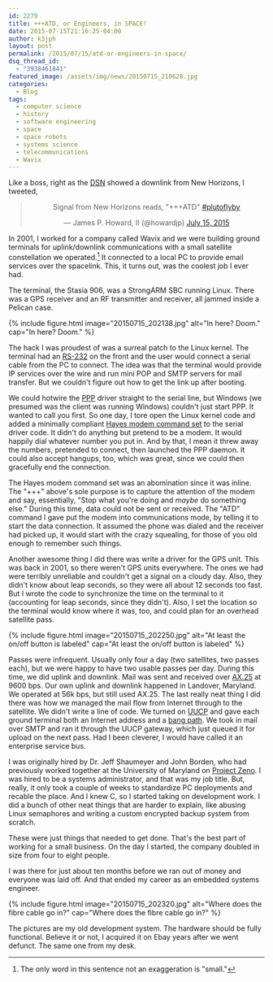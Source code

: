 ```yaml
---
id: 2279
title: +++ATD, or Engineers, in SPACE!
date: 2015-07-15T21:16:25-04:00
author: k3jph
layout: post
permalink: /2015/07/15/atd-or-engineers-in-space/
dsq_thread_id:
  - "3938461841"
featured_image: /assets/img/news/20150715_210628.jpg
categories:
  - Blog
tags:
  - computer science
  - history
  - software engineering
  - space
  - space robots
  - systems science
  - telecommunications
  - Wavix
---
```

Like a boss, right as the [DSN](https://eyes.nasa.gov/dsn/dsn.html) showed a downlink from New Horizons, I tweeted,

<center><blockquote class="twitter-tweet" lang="en"><p lang="en" dir="ltr">Signal from New Horizons reads, &quot;+++ATD&quot; <a href="https://twitter.com/hashtag/plutoflyby?src=hash">#plutoflyby</a></p>&mdash; James P. Howard, II (@howardjp) <a href="https://twitter.com/howardjp/status/621120656344748033">July 15, 2015</a></blockquote>
<script async src="//platform.twitter.com/widgets.js" charset="utf-8"></script></center>

In 2001, I worked for a company called Wavix and we were building ground terminals for uplink/downlink communications with a small satellite constellation we operated.[^small]  It connected to a local PC to provide email services over the spacelink.  This, it turns out, was the coolest job I ever had.

The terminal, the Stasia 906, was a StrongARM SBC running Linux.  There was a GPS receiver and an RF transmitter and receiver, all jammed inside a Pelican case.  

{% include figure.html image="20150715_202138.jpg" alt="In here? Doom." cap="In here? Doom." %}

The hack I was proudest of was a surreal patch to the Linux kernel.  The terminal had an [RS-232](https://en.wikipedia.org/wiki/RS-232) on the front and the user would connect a serial cable from the PC to connect.  The idea was that the terminal would provide IP services over the wire and run mini POP and SMTP servers for mail transfer.  But we couldn't figure out how to get the link up after booting.  

We could hotwire the [PPP](https://en.wikipedia.org/wiki/Point-to-Point_Protocol) driver straight to the serial line, but Windows (we presumed was the client was running Windows) couldn't just start PPP.  It wanted to call you first.  So one day, I tore open the Linux kernel code and added a minimally compliant [Hayes modem command set](https://en.wikipedia.org/wiki/Hayes_command_set) to the serial driver code.  It didn't do anything but pretend to be a modem.  It would happily dial whatever number you put in.  And by that, I mean it threw away the numbers, pretended to connect, then launched the PPP daemon.  It could also accept hangups, too, which was great, since we could then gracefully end the connection.  

The Hayes modem command set was an abomination since it was inline.  The "+++" above's sole purpose is to capture the attention of the modem and say, essentially, "Stop what you're doing and _maybe_ do something else."  During this time, data could not be sent or received.  The "ATD" command I gave put the modem into communications mode, by telling it to start the data connection.  It assumed the phone was dialed and the receiver had picked up, it would start with the crazy squealing, for those of you old enough to remember such things.

Another awesome thing I did there was write a driver for the GPS unit.  This was back in 2001, so there weren't GPS units everywhere.  The ones we had were terribly unreliable and couldn't get a signal on a cloudy day.  Also, they didn't know about leap seconds, so they were all about 12 seconds too fast.  But I wrote the code to synchronize the time on the terminal to it (accounting for leap seconds, since they didn't).  Also, I set the location so the terminal would know where it was, too, and could plan for an overhead satellite pass.

{% include figure.html image="20150715_202250.jpg" alt="At least the on/off button is labeled" cap="At least the on/off button is labeled" %}

Passes were infrequent.  Usually only four a day (two satellites, two passes each), but we were happy to have two usable passes per day.  During this time, we did uplink and downlink.  Mail was sent and received over [AX.25](http://www.ax25.net/) at 9600 bps.  Our own uplink and downlink happened in Landover, Maryland.  We operated at 56k bps, but still used AX.25.  The last really neat thing I did there was how we managed the mail flow from Internet through to the satellite.  We didn't write a line of code.  We turned on [UUCP](https://tools.ietf.org/html/rfc976) and gave each ground terminal both an Internet address and a [bang path](http://www.catb.org/jargon/html/B/bang-path.html).  We took in mail over SMTP and ran it through the UUCP gateway, which just queued it for upload on the next pass.  Had I been cleverer, I would have called it an enterprise service bus.

I was originally hired by Dr. Jeff Shaumeyer and John Borden, who had previously worked together at the University of Maryland on [Project Zeno](http://www.zeno.umd.edu/).  I was hired to be a systems administrator, and that was my job title.  But, really, it only took a couple of weeks to standardize PC deployments and recable the place.  And I knew C, so I started taking on development work.  I did a bunch of other neat things that are harder to explain, like abusing Linux semaphores and writing a custom encrypted backup system from scratch.  

These  were just things that needed to get done.  That's the best part of working for a small business.  On the day I started, the company doubled in size from four to eight people.

I was there for just about ten months before we ran out of money and everyone was laid off.  And that ended my career as an embedded systems engineer.

{% include figure.html image="20150715_202320.jpg" alt="Where does the fibre cable go in?" cap="Where does the fibre cable go in?" %}

The pictures are my old development system.  The hardware should be fully functional.  Believe it or not, I acquired it on Ebay years after we went defunct.  The same one from my desk.

[^small]: The only word in this sentence not an exaggeration is "small."
